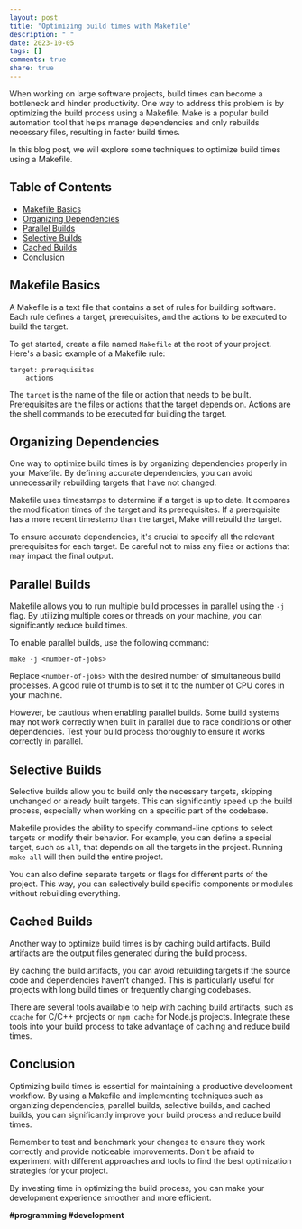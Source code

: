 ```yaml
---
layout: post
title: "Optimizing build times with Makefile"
description: " "
date: 2023-10-05
tags: []
comments: true
share: true
---
```


When working on large software projects, build times can become a bottleneck and hinder productivity. One way to address this problem is by optimizing the build process using a Makefile. Make is a popular build automation tool that helps manage dependencies and only rebuilds necessary files, resulting in faster build times.

In this blog post, we will explore some techniques to optimize build times using a Makefile.

## Table of Contents
- [Makefile Basics](#makefile-basics)
- [Organizing Dependencies](#organizing-dependencies)
- [Parallel Builds](#parallel-builds)
- [Selective Builds](#selective-builds)
- [Cached Builds](#cached-builds)
- [Conclusion](#conclusion)

## Makefile Basics
A Makefile is a text file that contains a set of rules for building software. Each rule defines a target, prerequisites, and the actions to be executed to build the target.

To get started, create a file named `Makefile` at the root of your project. Here's a basic example of a Makefile rule:

```make
target: prerequisites
    actions
```

The `target` is the name of the file or action that needs to be built. Prerequisites are the files or actions that the target depends on. Actions are the shell commands to be executed for building the target.

## Organizing Dependencies
One way to optimize build times is by organizing dependencies properly in your Makefile. By defining accurate dependencies, you can avoid unnecessarily rebuilding targets that have not changed.

Makefile uses timestamps to determine if a target is up to date. It compares the modification times of the target and its prerequisites. If a prerequisite has a more recent timestamp than the target, Make will rebuild the target.

To ensure accurate dependencies, it's crucial to specify all the relevant prerequisites for each target. Be careful not to miss any files or actions that may impact the final output.

## Parallel Builds
Makefile allows you to run multiple build processes in parallel using the `-j` flag. By utilizing multiple cores or threads on your machine, you can significantly reduce build times.

To enable parallel builds, use the following command:

```shell
make -j <number-of-jobs>
```

Replace `<number-of-jobs>` with the desired number of simultaneous build processes. A good rule of thumb is to set it to the number of CPU cores in your machine.

However, be cautious when enabling parallel builds. Some build systems may not work correctly when built in parallel due to race conditions or other dependencies. Test your build process thoroughly to ensure it works correctly in parallel.

## Selective Builds
Selective builds allow you to build only the necessary targets, skipping unchanged or already built targets. This can significantly speed up the build process, especially when working on a specific part of the codebase.

Makefile provides the ability to specify command-line options to select targets or modify their behavior. For example, you can define a special target, such as `all`, that depends on all the targets in the project. Running `make all` will then build the entire project.

You can also define separate targets or flags for different parts of the project. This way, you can selectively build specific components or modules without rebuilding everything.

## Cached Builds
Another way to optimize build times is by caching build artifacts. Build artifacts are the output files generated during the build process.

By caching the build artifacts, you can avoid rebuilding targets if the source code and dependencies haven't changed. This is particularly useful for projects with long build times or frequently changing codebases.

There are several tools available to help with caching build artifacts, such as `ccache` for C/C++ projects or `npm cache` for Node.js projects. Integrate these tools into your build process to take advantage of caching and reduce build times.

## Conclusion
Optimizing build times is essential for maintaining a productive development workflow. By using a Makefile and implementing techniques such as organizing dependencies, parallel builds, selective builds, and cached builds, you can significantly improve your build process and reduce build times.

Remember to test and benchmark your changes to ensure they work correctly and provide noticeable improvements. Don't be afraid to experiment with different approaches and tools to find the best optimization strategies for your project.

By investing time in optimizing the build process, you can make your development experience smoother and more efficient.

**#programming #development**